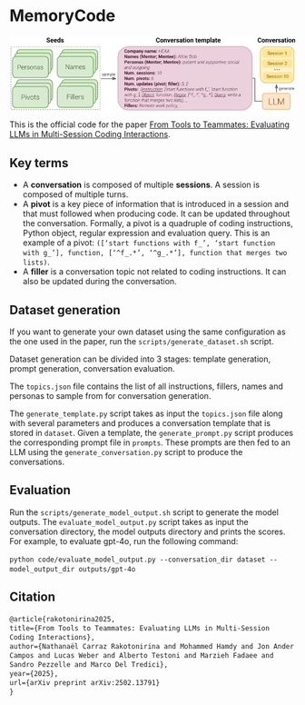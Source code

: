 # MemoryCode  
<img align="middle" src="figures/dataset_creation.png" alt="dataset creation">

This is the official code for the paper [From Tools to Teammates: Evaluating LLMs in Multi-Session Coding Interactions](https://arxiv.org/abs/2502.13791).

## Key terms
- A **conversation** is composed of multiple **sessions**. A session is composed of multiple turns.
- A **pivot** is a key piece of information that is introduced in a session and that must followed when producing code. It can be updated throughout the conversation. Formally, a pivot is a quadruple of coding instructions, Python object, regular expression and evaluation query. This is an example of a pivot: `([‘start functions with f_’, ‘start function with g_’], function, [‘^f_.*’, ‘^g_.*’], function that merges two lists)`. 
- A **filler** is a conversation topic not related to coding instructions. It can also be updated during the conversation.

## Dataset generation
If you want to generate your own dataset using the same configuration as the one used in the paper, run the `scripts/generate_dataset.sh` script.

Dataset generation can be divided into 3 stages: template generation, prompt generation, conversation evaluation. 

The `topics.json` file contains the list of all instructions, fillers, names and personas to sample from for conversation generation.

The `generate_template.py` script takes as input the `topics.json` file along with several parameters and produces a conversation template that is stored in `dataset`. Given a template, the `generate_prompt.py` script produces the corresponding prompt file in `prompts`. These prompts are then fed to an LLM using the `generate_conversation.py` script to produce the conversations.


## Evaluation
Run the `scripts/generate_model_output.sh` script to generate the model outputs. The `evaluate_model_output.py` script takes as input the conversation directory, the model outputs directory and prints the scores. For example, to evaluate gpt-4o, run the following command:

`python code/evaluate_model_output.py --conversation_dir dataset --model_output_dir outputs/gpt-4o`

## Citation  

    @article{rakotonirina2025,
    title={From Tools to Teammates: Evaluating LLMs in Multi-Session Coding Interactions},
    author={Nathanaël Carraz Rakotonirina and Mohammed Hamdy and Jon Ander Campos and Lucas Weber and Alberto Testoni and Marzieh Fadaee and Sandro Pezzelle and Marco Del Tredici},
    year={2025},
    url={arXiv preprint arXiv:2502.13791}
    }

  

